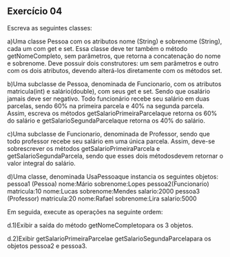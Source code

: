 ## Exercício 04

Escreva as seguintes classes:

a)Uma classe Pessoa com os atributos nome (String) e sobrenome (String), cada um com get e set. Essa classe deve ter também o método getNomeCompleto, sem parâmetros, que retorna a concatenação do nome e sobrenome. Deve possuir dois construtores: um sem parâmetros e outro com os dois atributos, devendo alterá-los diretamente com os métodos set.

b)Uma  subclasse  de  Pessoa,  denominada  de  Funcionario,  com  os  atributos  matricula(int)  e salário(double),  com  seus  get  e  set. Sendo  que  osalário  jamais  deve  ser  negativo.  Todo funcionário  recebe  seu  salário  em  duas  parcelas,  sendo  60%  na  primeira  parcela  e  40%  na segunda parcela. Assim, escreva os métodos getSalarioPrimeiraParcelaque retorna os 60% do salário e getSalarioSegundaParcelaque retorna os 40% do salário.

c)Uma subclasse de Funcionario,  denominada de Professor, sendo  que todo professor recebe seu     salário     em     uma     única     parcela.     Assim,     deve-se     sobrescrever     os     métodos getSalarioPrimeiraParcela e getSalarioSegundaParcela, sendo que esses dois métodosdevem retornar o valor integral do salário. 

d)Uma classe, denominada UsaPessoaque instancia os seguintes objetos:
pessoa1 (Pessoa) nome:Mário sobrenome:Lopes
pessoa2(Funcionario) matricula:10 nome:Lucas sobrenome:Mendes salario:2000
pessoa3 (Professor) matricula:20 nome:Rafael sobrenome:Lira salario:5000

Em seguida, execute as operações na seguinte ordem:
 
d.1)Exibir a saída do método getNomeCompletopara os 3 objetos.

d.2)Exibir getSalarioPrimeiraParcelae getSalarioSegundaParcelapara  os  objetos pessoa2 e pessoa3.